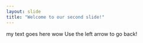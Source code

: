 ```yaml
---
layout: slide
title: "Welcome to our second slide!"
---
```

my text goes here wow
Use the left arrow to go back!
